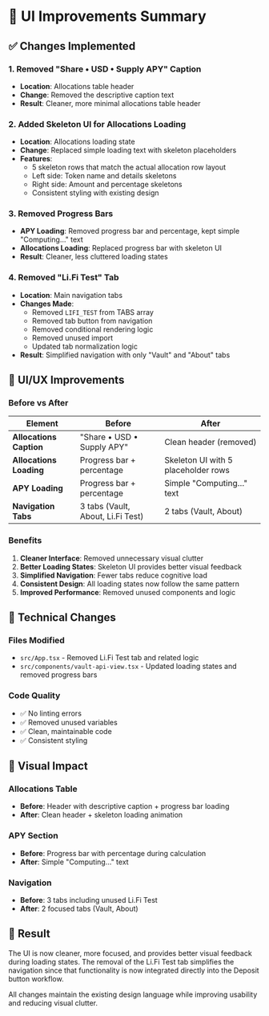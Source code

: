 # 🎨 UI Improvements Summary

## ✅ **Changes Implemented**

### **1. Removed "Share • USD • Supply APY" Caption**
- **Location**: Allocations table header
- **Change**: Removed the descriptive caption text
- **Result**: Cleaner, more minimal allocations table header

### **2. Added Skeleton UI for Allocations Loading**
- **Location**: Allocations loading state
- **Change**: Replaced simple loading text with skeleton placeholders
- **Features**:
  - 5 skeleton rows that match the actual allocation row layout
  - Left side: Token name and details skeletons
  - Right side: Amount and percentage skeletons
  - Consistent styling with existing design

### **3. Removed Progress Bars**
- **APY Loading**: Removed progress bar and percentage, kept simple "Computing…" text
- **Allocations Loading**: Replaced progress bar with skeleton UI
- **Result**: Cleaner, less cluttered loading states

### **4. Removed "Li.Fi Test" Tab**
- **Location**: Main navigation tabs
- **Changes Made**:
  - Removed `LIFI_TEST` from TABS array
  - Removed tab button from navigation
  - Removed conditional rendering logic
  - Removed unused import
  - Updated tab normalization logic
- **Result**: Simplified navigation with only "Vault" and "About" tabs

## 🎯 **UI/UX Improvements**

### **Before vs After**

| Element | Before | After |
|---------|--------|-------|
| **Allocations Caption** | "Share • USD • Supply APY" | Clean header (removed) |
| **Allocations Loading** | Progress bar + percentage | Skeleton UI with 5 placeholder rows |
| **APY Loading** | Progress bar + percentage | Simple "Computing…" text |
| **Navigation Tabs** | 3 tabs (Vault, About, Li.Fi Test) | 2 tabs (Vault, About) |

### **Benefits**

1. **Cleaner Interface**: Removed unnecessary visual clutter
2. **Better Loading States**: Skeleton UI provides better visual feedback
3. **Simplified Navigation**: Fewer tabs reduce cognitive load
4. **Consistent Design**: All loading states now follow the same pattern
5. **Improved Performance**: Removed unused components and logic

## 🔧 **Technical Changes**

### **Files Modified**
- `src/App.tsx` - Removed Li.Fi Test tab and related logic
- `src/components/vault-api-view.tsx` - Updated loading states and removed progress bars

### **Code Quality**
- ✅ No linting errors
- ✅ Removed unused variables
- ✅ Clean, maintainable code
- ✅ Consistent styling

## 🎨 **Visual Impact**

### **Allocations Table**
- **Before**: Header with descriptive caption + progress bar loading
- **After**: Clean header + skeleton loading animation

### **APY Section**
- **Before**: Progress bar with percentage during calculation
- **After**: Simple "Computing…" text

### **Navigation**
- **Before**: 3 tabs including unused Li.Fi Test
- **After**: 2 focused tabs (Vault, About)

## 🚀 **Result**

The UI is now cleaner, more focused, and provides better visual feedback during loading states. The removal of the Li.Fi Test tab simplifies the navigation since that functionality is now integrated directly into the Deposit button workflow.

All changes maintain the existing design language while improving usability and reducing visual clutter.

